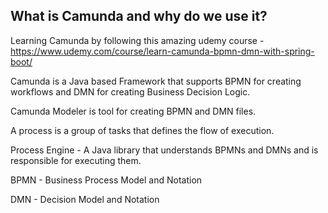## What is Camunda and why do we use it?

Learning Camunda by following this amazing udemy course - https://www.udemy.com/course/learn-camunda-bpmn-dmn-with-spring-boot/

Camunda is a Java based Framework that supports BPMN for creating workflows and DMN for creating Business Decision Logic.

Camunda Modeler is tool for creating BPMN and DMN files.

A process is a group of tasks that defines the flow of execution.

Process Engine - A Java library that understands BPMNs and DMNs and is responsible for executing them.

BPMN - Business Process Model and Notation

DMN - Decision Model and Notation